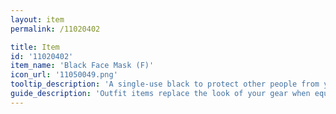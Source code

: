 ```yaml
---
layout: item
permalink: /11020402

title: Item
id: '11020402'
item_name: 'Black Face Mask (F)'
icon_url: '11050049.png'
tooltip_description: 'A single-use black to protect other people from your sick-germs.'
guide_description: 'Outfit items replace the look of your gear when equipped.'
---
```

